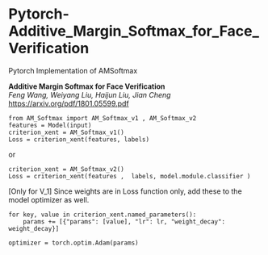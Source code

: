 # Pytorch-Additive_Margin_Softmax_for_Face_Verification
Pytorch Implementation of AMSoftmax 

**Additive Margin Softmax for Face Verification**  
*Feng Wang, Weiyang Liu, Haijun Liu, Jian Cheng*  
https://arxiv.org/pdf/1801.05599.pdf


```
from AM_Softmax import AM_Softmax_v1 , AM_Softmax_v2
features = Model(input)
criterion_xent = AM_Softmax_v1()
Loss = criterion_xent(features, labels)
```
or
```
criterion_xent = AM_Softmax_v2()
Loss = criterion_xent(features ,  labels, model.module.classifier )
```

\[Only for V_1\] Since weights are in Loss function only, add these to the model optimizer as well.

```
for key, value in criterion_xent.named_parameters():
    params += [{"params": [value], "lr": lr, "weight_decay": weight_decay}]
    
optimizer = torch.optim.Adam(params)
```
